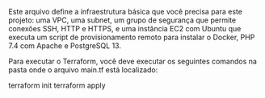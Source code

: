 Este arquivo define a infraestrutura básica que você precisa para este projeto: uma VPC, uma subnet, um grupo de segurança que permite conexões SSH, HTTP e HTTPS, e uma instância EC2 com Ubuntu que executa um script de provisionamento remoto para instalar o Docker, PHP 7.4 com Apache e PostgreSQL 13.

Para executar o Terraform, você deve executar os seguintes comandos na pasta onde o arquivo main.tf está localizado:

terraform init
terraform apply
